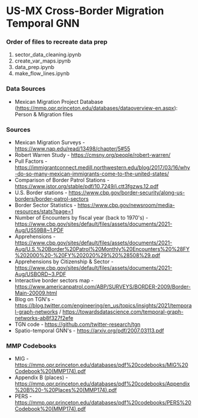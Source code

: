 # US-MX Cross-Border Migration Temporal GNN


### Order of files to recreate data prep
1. sector_data_cleaning.ipynb
2. create_var_maps.ipynb
3. data_prep.ipynb
4. make_flow_lines.ipynb


### Data Sources
- Mexican Migration Project Database (https://mmp.opr.princeton.edu/databases/dataoverview-en.aspx): Person & Migration files


### Sources
- Mexican Migration Surveys - https://www.nap.edu/read/13498/chapter/5#55
- Robert Warren Study - https://cmsny.org/people/robert-warren/
- Pull Factors - https://immigrantconnect.medill.northwestern.edu/blog/2017/03/16/why-do-so-many-mexican-immigrants-come-to-the-united-states/
- Comparison of Border Patrol Stations - https://www.jstor.org/stable/pdf/10.7249/j.ctt3fgzws.12.pdf
- U.S. Border stations - https://www.cbp.gov/border-security/along-us-borders/border-patrol-sectors
- Border Sector Statistics - https://www.cbp.gov/newsroom/media-resources/stats?page=1
- Number of Encounters by fiscal year (back to 1970's) - https://www.cbp.gov/sites/default/files/assets/documents/2021-Aug/US59B8~1.PDF
- Apprehensions - https://www.cbp.gov/sites/default/files/assets/documents/2021-Aug/U.S.%20Border%20Patrol%20Monthly%20Encounters%20%28FY%202000%20-%20FY%202020%29%20%28508%29.pdf
- Apprehensions by Citizenship & Sector - https://www.cbp.gov/sites/default/files/assets/documents/2021-Aug/USBORD~3.PDF
- Interactive border sectors map - https://www.americanpatrol.com/ABP/SURVEYS/BORDER-2009/Border-Main-20009.html
- Blog on TGN's - https://blog.twitter.com/engineering/en_us/topics/insights/2021/temporal-graph-networks / https://towardsdatascience.com/temporal-graph-networks-ab8f327f2efe
- TGN code - https://github.com/twitter-research/tgn
- Spatio-temporal GNN's - https://arxiv.org/pdf/2007.03113.pdf


### MMP Codebooks
- MIG - https://mmp.opr.princeton.edu/databases/pdf%20codebooks/MIG%20Codebook%20(MMP174).pdf
- Appendix B (places) - https://mmp.opr.princeton.edu/databases/pdf%20codebooks/Appendix%20B%20-%20Places%20(MMP174).pdf
- PERS - https://mmp.opr.princeton.edu/databases/pdf%20codebooks/PERS%20Codebook%20(MMP174).pdf

